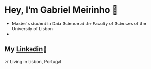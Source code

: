 # Hey, I’m Gabriel Meirinho 👋

- Master's student in Data Science at the Faculty of Sciences of the University of Lisbon
- 
## My [Linkedin](https://www.linkedin.com/in/gabriel-m-7182bb1b6/)💼

ᴘᴛ Living in Lisbon, Portugal
